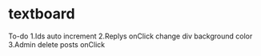 # textboard
To-do
1.Ids auto increment
2.Replys onClick change div background color
3.Admin delete posts onClick